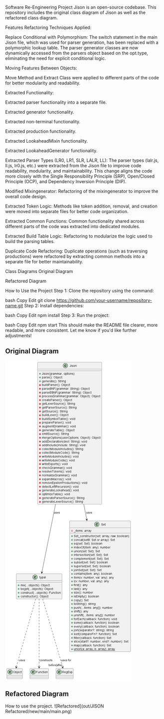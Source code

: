 Software Re-Engineering Project
Jison is an open-source codebase. This repository includes the original class diagram of Jison as well as the refactored class diagram.

Features
Refactoring Techniques Applied:

Replace Conditional with Polymorphism:
The switch statement in the main Jison file, which was used for parser generation, has been replaced with a polymorphic lookup table. The parser generator classes are now dynamically accessed from the parsers object based on the opt.type, eliminating the need for explicit conditional logic.

Moving Features Between Objects:

Move Method and Extract Class were applied to different parts of the code for better modularity and readability.

Extracted Functionality:

Extracted parser functionality into a separate file.

Extracted generator functionality.

Extracted non-terminal functionality.

Extracted production functionality.

Extracted LookaheadMixin functionality.

Extracted LookaheadGenerator functionality.

Extracted Parser Types (LR0, LR1, SLR, LALR, LL):
The parser types (lalr.js, ll.js, lr0.js, etc.) were extracted from the Jison file to improve code readability, modularity, and maintainability. This change aligns the code more closely with the Single Responsibility Principle (SRP), Open/Closed Principle (OCP), and Dependency Inversion Principle (DIP).

Modified Mixingenerator:
Refactoring of the mixingenerator to improve the overall code design.

Extracted Token Logic:
Methods like token addition, removal, and creation were moved into separate files for better code organization.

Extracted Common Functions:
Common functionality shared across different parts of the code was extracted into dedicated modules.

Extracted Build Table Logic:
Refactoring to modularize the logic used to build the parsing tables.

Duplicate Code Refactoring:
Duplicate operations (such as traversing productions) were refactored by extracting common methods into a separate file for better maintainability.

Class Diagrams
Original Diagram


Refactored Diagram

How to Use the Project
Step 1: Clone the repository using the command:

bash
Copy
Edit
git clone https://github.com/your-username/repository-name.git
Step 2: Install dependencies:

bash
Copy
Edit
npm install
Step 3: Run the project:

bash
Copy
Edit
npm start
This should make the README file clearer, more readable, and more consistent. Let me know if you'd like further adjustments!


## Original Diagram
![Original](out/JISON/JIson/JIson.png)

## Refactored Diagram
How to use the project.
![Refactored](out/JISON Refactored/new/main/main.png)

